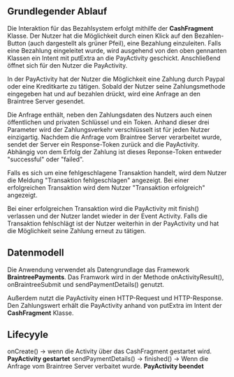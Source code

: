 ## Grundlegender Ablauf

Die Interaktion für das Bezahlsystem erfolgt mithilfe der **CashFragment** Klasse.
Der Nutzer hat die Möglichkeit durch einen Klick auf den Bezahlen-Button (auch dargestellt als grüner Pfeil),
eine Bezahlung einzuleiten. Falls eine Bezahlung eingeleitet wurde, wird ausgehend von den oben gennanten Klassen
ein Intent mit putExtra an die PayActivity geschickt. Anschließend öffnet sich für den Nutzer die PayActivity.

In der PayActivity hat der Nutzer die Möglichkeit eine Zahlung durch Paypal oder eine Kreditkarte zu tätigen.
Sobald der Nutzer seine Zahlungsmethode eingegeben hat und auf bezahlen drückt, wird eine Anfrage an den 
Braintree Server gesendet. 

Die Anfrage enthält, neben den Zahlungsdaten des Nutzers auch einen öffentlichen und privaten Schlüssel und ein Token. 
Anhand dieser drei Parameter wird der Zahlungsverkehr verschlüsselt ist für jeden Nutzer einzigartig.
Nachdem die Anfrage vom Braintree Server verarbeitet wurde, sendet der Server ein Response-Token zurück and die 
PayActivity. Abhängig von dem Erfolg der Zahlung ist dieses Reponse-Token entweder "successful" oder "failed".

Falls es sich um eine fehlgeschlagene Transaktion handelt, wird dem Nutzer die Meldung "Transaktion fehlgeschlagen"
angezeigt. Bei einer erfolgreichen Transaktion wird dem Nutzer "Transaktion erfolgreich" angezeigt.

Bei einer erfolgreichen Transaktion wird die PayActivity mit finish() verlassen und der Nutzer landet wieder in der
Event Activity. Falls die Transaktion fehlschlägt ist der Nutzer weiterhin in der PayActivity und hat die 
Möglichkeit seine Zahlung erneut zu tätigen.

## Datenmodell

Die Anwendung verwendet als Datengrundlage das Framework **BraintreePayments**. 
Das Framwork wird in der Methode onActivityResult(), onBraintreeSubmit und sendPaymentDetails() genutzt.

Außerdem nutzt die PayActivity einen HTTP-Request und HTTP-Response.
Den Zahlungswert erhält die PayActivity anhand von putExtra im Intent der **CashFragment** Klasse. 

## Lifecyyle
onCreate() -> wenn die Activity über das CashFragment gestartet wird. **PayActivity gestartet**
sendPaymentDetails() -> finished() -> Wenn die Anfrage vom Braintree Server verbaitet wurde. **PayActivity beendet**

